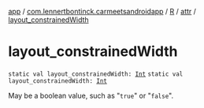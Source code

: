 [app](../../../index.md) / [com.lennertbontinck.carmeetsandroidapp](../../index.md) / [R](../index.md) / [attr](index.md) / [layout_constrainedWidth](./layout_constrained-width.md)

# layout_constrainedWidth

`static val layout_constrainedWidth: `[`Int`](https://kotlinlang.org/api/latest/jvm/stdlib/kotlin/-int/index.html)
`static val layout_constrainedWidth: `[`Int`](https://kotlinlang.org/api/latest/jvm/stdlib/kotlin/-int/index.html)

May be a boolean value, such as "`true`" or "`false`".

